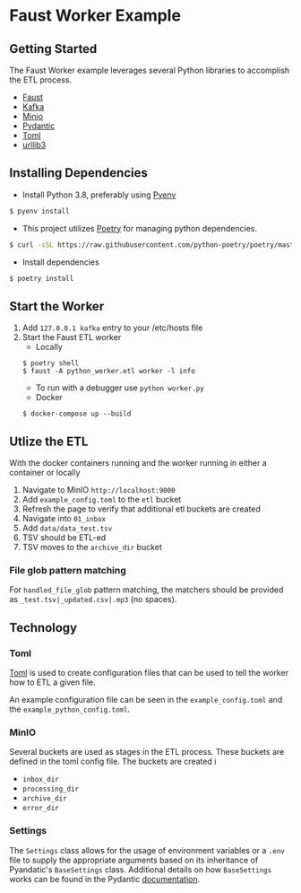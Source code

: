 # Faust Worker Example

## Getting Started

The Faust Worker example leverages several Python libraries to accomplish the ETL process.
* [Faust](https://faust.readthedocs.io/en/latest/index.html)
* [Kafka](https://github.com/dpkp/kafka-python)
* [Minio](https://docs.min.io/docs/python-client-api-reference.html)
* [Pydantic](https://pydantic-docs.helpmanual.io/)
* [Toml](https://github.com/uiri/toml)
* [urllib3](https://urllib3.readthedocs.io/en/latest/)

## Installing Dependencies

* Install Python 3.8, preferably using [Pyenv](https://github.com/pyenv/pyenv)
```bash
$ pyenv install
```
* This project utilizes [Poetry](https://python-poetry.org/docs/#installation) for managing python dependencies.
```bash
$ curl -sSL https://raw.githubusercontent.com/python-poetry/poetry/master/get-poetry.py | python
```
* Install dependencies
```bash
$ poetry install
```

## Start the Worker

1. Add `127.0.0.1 kafka` entry to your /etc/hosts file
1. Start the Faust ETL worker
    * Locally
    ```
    $ poetry shell
    $ faust -A python_worker.etl worker -l info
    ```
      - To run with a debugger use `python worker.py`
    * Docker
    ```
    $ docker-compose up --build
    ```

## Utlize the ETL

With the docker containers running and the worker running in either a container or locally
1. Navigate to MinIO `http://localhost:9000`
1. Add `example_config.toml` to the `etl` bucket
1. Refresh the page to verify that additional etl buckets are created
1. Navigate into `01_inbox`
1. Add `data/data_test.tsv`
1. TSV should be ETL-ed
1. TSV moves to the `archive_dir` bucket

### File glob pattern matching
For `handled_file_glob` pattern matching, the matchers should be provided as `_test.tsv|_updated.csv|.mp3` (no spaces).

## Technology

### Toml

[Toml](https://en.wikipedia.org/wiki/TOML) is used to create configuration files that can be used to tell the worker how
to ETL a given file.

An example configuration file can be seen in the `example_config.toml` and the `example_python_config.toml`.

### MinIO

Several buckets are used as stages in the ETL process. These buckets are defined in the toml config file. The buckets
are created i
* `inbox_dir`
* `processing_dir`
* `archive_dir`
* `error_dir`

### Settings

The `Settings` class allows for the usage of environment variables or a `.env` file to supply the appropriate arguments
based on its inheritance of Pyandatic's `BaseSettings` class. Additional details on how `BaseSettings` works can be
found in the Pydantic [documentation](https://pydantic-docs.helpmanual.io/usage/settings/).
